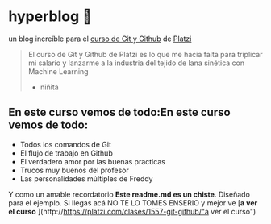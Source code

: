 # hyperblog 💚
un blog increíble para el [curso de Git y Github](http://https://platzi.com/clases/1557-git-github/19977-readmemd-es-una-excelente-practica/ "curso de Git y Github") de [Platzi](http://https://platzi.com/home "Platzi")
>El curso de Git y Github de Platzi es lo que me hacia falta para triplicar mi salario y lanzarme a la industria del tejido de lana sinética con Machine Learning
> - niñita

## En este curso vemos de todo:En este curso vemos de todo:
* Todos los comandos de Git
* El flujo de trabajo en Github
* El verdadero amor por las buenas practicas
* Trucos muy buenos del profesor
* Las personalidades múltiples de Freddy

Y como un amable recordatorio **Este readme.md es un chiste**. Diseñado para el ejemplo. Si llegas acá NO TE LO TOMES ENSERIO y mejor ve [**a ver el curso** ](http://https://platzi.com/clases/1557-git-github/"a ver el curso")